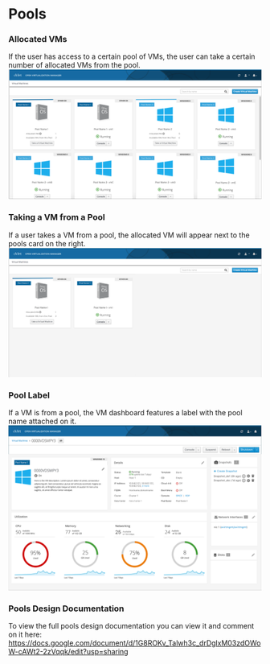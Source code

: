 # Pools

### Allocated VMs
If the user has access to a certain pool of VMs, the user can take a certain number of allocated VMs from the pool.   
![pools-1](img/pools-1.png)

### Taking a VM from a Pool
If a user takes a VM from a pool, the allocated VM will appear next to the pools card on the right.
![pools-2](img/pools-2.png)

### Pool Label
If a VM is from a pool, the VM dashboard features a label with the pool name attached on it.   
![pools-3](img/pools-3.png)

### Pools Design Documentation
To view the full pools design documentation you can view it and comment on it here: https://docs.google.com/document/d/1G8ROKv_Talwh3c_drDglxM03zdOWoW-cAWt2-2zVqqk/edit?usp=sharing
